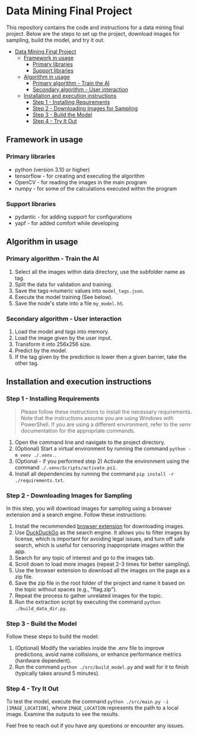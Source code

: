 # Data Mining Final Project

This repository contains the code and instructions for a data mining final project. Below are the steps to set up the project, download images for sampling, build the model, and try it out.

- [Data Mining Final Project](#data-mining-final-project)
  - [Framework in usage](#framework-in-usage)
    - [Primary libraries](#primary-libraries)
    - [Support libraries](#support-libraries)
  - [Algorithm in usage](#algorithm-in-usage)
    - [Primary algorithm - Train the AI](#primary-algorithm---train-the-ai)
    - [Secondary algorithm - User interaction](#secondary-algorithm---user-interaction)
  - [Installation and execution instructions](#installation-and-execution-instructions)
    - [Step 1 - Installing Requirements](#step-1---installing-requirements)
    - [Step 2 - Downloading Images for Sampling](#step-2---downloading-images-for-sampling)
    - [Step 3 - Build the Model](#step-3---build-the-model)
    - [Step 4 - Try It Out](#step-4---try-it-out)

## Framework in usage

### Primary libraries

- python (version 3.10 or higher)
- tensorflow - for creating and executing the algorithm
- OpenCV - for reading the images in the main program
- numpy - for some of the calculations executed within the program

### Support libraries

- pydantic - for adding support for configurations
- yapf - for added comfort while developing

## Algorithm in usage

### Primary algorithm - Train the AI

1. Select all the images within data directory, use the subfolder name as tag.
2. Split the data for validation and training.
3. Save the tags->numeric values into `model_tags.json`.
4. Execute the model training (See below). <!--TODO later-->
5. Save the node's state into a file `my_model.h5`.

### Secondary algorithm - User interaction

1. Load the model and tags into memory.
2. Load the image given by the user input.
3. Transform it into 256x256 size.
4. Predict by the model.
5. If the tag given by the prediction is lower then a given barrier, take the other tag.

## Installation and execution instructions

### Step 1 - Installing Requirements

> Please follow these instructions to install the necessary requirements. Note that the instructions assume you are using Windows with PowerShell. If you are using a different environment, refer to the _venv_ documentation for the appropriate commands.

1. Open the command line and navigate to the project directory.
2. (Optional) Start a virtual environment by running the command `python -m venv ./.venv.`.
3. (Optional - if you performed step 2) Activate the environment using the command `./.venv/Scripts/activate.ps1`.
4. Install all dependencies by running the command `pip install -r ./requirements.txt`.

### Step 2 - Downloading Images for Sampling

In this step, you will download images for sampling using a browser extension and a search engine. Follow these instructions:

1. Install the recommended [browser extension](https://download-all-images.mobilefirst.me/) for downloading images.
2. Use [DuckDuckGo](https://duckduckgo.com/) as the search engine. It allows you to filter images by license, which is important for avoiding legal issues, and turn off safe search, which is useful for censoring inappropriate images within the app.
3. Search for any topic of interest and go to the images tab.
4. Scroll down to load more images (repeat 2-3 times for better sampling).
5. Use the browser extension to download all the images on the page as a zip file.
6. Save the zip file in the root folder of the project and name it based on the topic without spaces (e.g., "flag.zip").
7. Repeat the process to gather unrelated images for the topic.
8. Run the extraction script by executing the command `python ./build_data_dir.py`.

### Step 3 - Build the Model

Follow these steps to build the model:

1. (Optional) Modify the variables inside the .env file to improve predictions, avoid name collisions, or enhance performance metrics (hardware dependent).
2. Run the command `python ./src/build_model.py` and wait for it to finish (typically takes around 5 minutes).

### Step 4 - Try It Out

To test the model, execute the command `python ./src/main.py -i [IMAGE_LOCATION]`, where `IMAGE_LOCATION` represents the path to a local image. Examine the outputs to see the results.

Feel free to reach out if you have any questions or encounter any issues.
